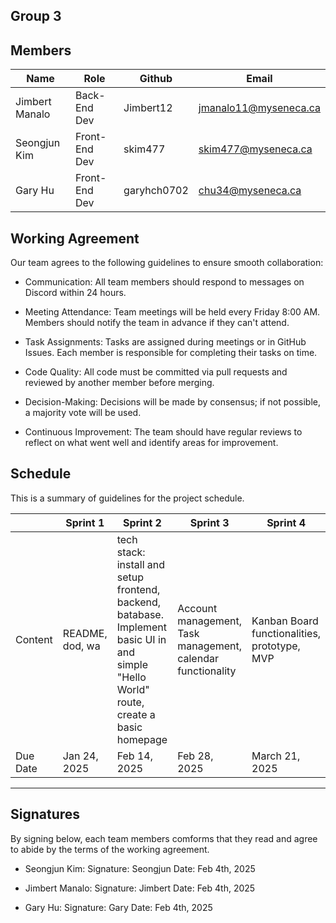 ## Group 3

## Members

| Name        |   Role |     Github    | Email       |
| ----------- | --------- | --------- | --------------------------- |
| Jimbert Manalo  | Back-End Dev | Jimbert12 | jmanalo11@myseneca.ca |
| Seongjun Kim  | Front-End Dev |skim477 | skim477@myseneca.ca |
| Gary Hu  | Front-End Dev | garyhch0702 | chu34@myseneca.ca |

## Working Agreement

Our team agrees to the following guidelines to ensure smooth collaboration:

- Communication: All team members should respond to messages on Discord within 24 hours.

- Meeting Attendance: Team meetings will be held every Friday 8:00 AM. Members should notify the team in advance if they can't attend.

- Task Assignments: Tasks are assigned during meetings or in GitHub Issues. Each member is responsible for completing their tasks on time.

- Code Quality: All code must be committed via pull requests and reviewed by another member before merging.

- Decision-Making: Decisions will be made by consensus; if not possible, a majority vote will be used.

- Continuous Improvement: The team should have regular reviews to reflect on what went well and identify areas for improvement.


## Schedule

This is a summary of guidelines for the project schedule.

|     | Sprint 1        |   Sprint 2 |     Sprint 3    | Sprint 4       | Sprint 5 | Sprint 6 | Sprint 7 | Sprint 8|
| ----| --------------- | ---------- | --------------- | -------------- | -------- | -------------- | -------------- |--------------|
| Content  | README, dod, wa | tech stack: install and setup frontend, backend, batabase. Implement basic UI in and simple "Hello World" route, create a basic homepage | Account management, Task management, calendar functionality | Kanban Board functionalities, prototype, MVP | additional functionalities in Task management | additional functionalities in Kanban Board   |  history fuctionality | deployment, Testing  |
| Due Date  | Jan 24, 2025 | Feb 14, 2025 | Feb 28, 2025 | March 21, 2025  |  Sept, 2025 | Oct, 2025 | Nov, 2025 | Dec, 2025 |

---

## Signatures

By signing below, each team members comforms that they read and agree to abide by the terms of the working agreement.
- Seongjun Kim:
Signature: Seongjun
Date: Feb 4th, 2025

- Jimbert Manalo:
Signature: Jimbert
Date: Feb 4th, 2025

- Gary Hu:
Signature: Gary
Date: Feb 4th, 2025